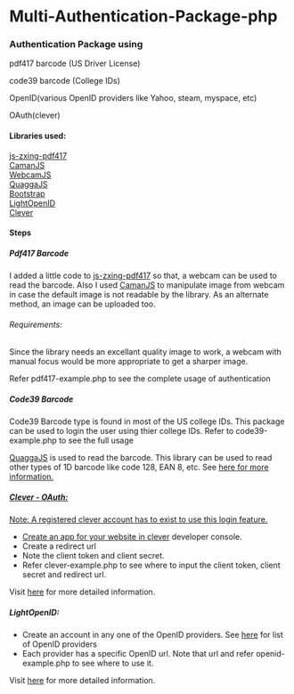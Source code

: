 # Multi-Authentication-Package-php
<h3>Authentication Package using</h3>

<p>pdf417 barcode (US Driver License)</p>
<p>code39 barcode (College IDs)</p>
<p>OpenID(various OpenID providers like Yahoo, steam, myspace, etc)</p>
<p>OAuth(clever)</p>

<h4>Libraries used:</h4>
<a href='https://github.com/PeculiarVentures/js-zxing-pdf417'>js-zxing-pdf417</a></br>
<a href='https://github.com/meltingice/CamanJS'>CamanJS</a></br>
<a href='https://github.com/jhuckaby/webcamjs'>WebcamJS</a></br>
<a href='https://github.com/serratus/quaggaJS'>QuaggaJS</a></br>
<a href='https://github.com/twbs/bootstrap'>Bootstrap</a></br>
<a href='https://github.com/matula/laravel-lightopenid'>LightOpenID</a></br>
<a href='https://github.com/Clever/clever-oauth-examples/tree/master/php'>Clever</a></br>

<h4>Steps</h4>

<h5>Pdf417 Barcode</h5>

<p>I added a little code to <a href='https://github.com/PeculiarVentures/js-zxing-pdf417'>js-zxing-pdf417</a> so that, a webcam can be used to read the barcode. Also I used <a href='https://github.com/meltingice/CamanJS'>CamanJS</a> to manipulate image from webcam in case the default image is not readable by the library. As an alternate method, an image can be uploaded too.</p>

<h6>Requirements:</h6> <p> Since the library needs an excellant quality image to work, a webcam with manual focus would be more appropriate to get a sharper image.</p>

<p>Refer pdf417-example.php to see the complete usage of authentication</p>

<h5>Code39 Barcode</h5>

<p>Code39 Barcode type is found in most of the US college IDs. This package can be used to login the user using thier college IDs. Refer to code39-example.php to see the full usage</p>

<a href='https://github.com/serratus/quaggaJS'>QuaggaJS</a> is used to read the barcode. This library can be used to read other types of 1D barcode like code 128, EAN 8, etc. See <a href='https://serratus.github.io/quaggaJS/'>here for more information.


<h5>Clever - OAuth:</h5>

Note: A registered clever account has to exist to use this login feature.

<ul>
<li>Create an app for your website in <a href='https://clever.com/developers'>clever</a> developer console.</li>
<li>Create a redirect url</li>
<li>Note the client token and client secret.</li>
<li>Refer clever-example.php to see where to input the client token, client secret and redirect url.</li>
</ul>

Visit <a href='https://dev.clever.com/'>here</a> for more detailed information.

<h5>LightOpenID:</h5>


<ul>
<li>Create an account in any one of the OpenID providers. See <a href='http://openid.net/get-an-openid/'>here</a> for list of OpenID providers</li>
<li>Each provider has a specific OpenID url. Note that url and refer openid-example.php to see where to use it.</li>
</ul>

Visit <a href='https://github.com/iignatov/LightOpenID'>here</a> for more detailed information.






